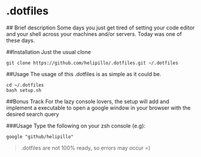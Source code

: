 # .dotfiles


## Brief description
Some days you just get tired of setting your code editor and your shell across your machines and/or servers. Today was one of these days.

##Installation
Just the usual clone
```shell
git clone https://github.com/helipillo/.dotfiles.git ~/.dotfiles
```

##Usage
The usage of this .dotfiles is as simple as it could be.
```shell
cd ~/.dotfiles
bash setup.sh
```
##Bonus Track
For the lazy console lovers, the setup will add and implement a executable to open a google window in your browser with the desired search query

###Usage
Type the following on your zsh console (e.g):
```shell
google "github/helipillo"
```



> .dotfiles are not 100% ready, so errors may occur =)
